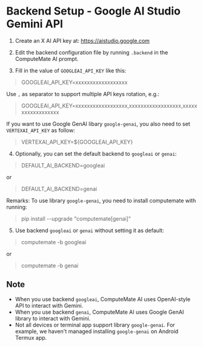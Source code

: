 # Backend Setup - Google AI Studio Gemini API

1. Create an X AI API key at: https://aistudio.google.com

2. Edit the backend configuration file by running `.backend` in the ComputeMate AI prompt.

3. Fill in the value of `GOOGLEAI_API_KEY` like this:

> GOOGLEAI_API_KEY=xxxxxxxxxxxxxxxxxx

Use `,` as separator to support multiple API keys rotation, e.g.:

> GOOGLEAI_API_KEY=xxxxxxxxxxxxxxxxxx,xxxxxxxxxxxxxxxxxx,xxxxxxxxxxxxxxxxxx

If you want to use Google GenAI libary `google-genai`, you also need to set `VERTEXAI_API_KEY` as follow:

> VERTEXAI_API_KEY=${GOOGLEAI_API_KEY}

4. Optionally, you can set the default backend to `googleai` or `genai`:

> DEFAULT_AI_BACKEND=googleai

or

> DEFAULT_AI_BACKEND=genai

Remarks: To use library `google-genai`, you need to install computemate with running:

> pip install --upgrade "computemate[genai]"

5. Use backend `googleai` or `genai` without setting it as default:

> computemate -b googleai

or

> computemate -b genai

## Note

* When you use backend `googleai`, ComputeMate AI uses OpenAI-style API to interact with Gemini.
* When you use backend `genai`, ComputeMate AI uses Google GenAI library to interact with Gemini.
* Not all devices or terminal app support library `google-genai`. For example, we haven't managed installing `google-genai` on Android Termux app.
